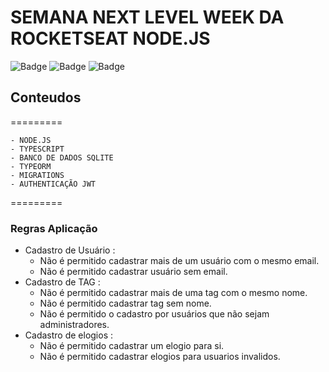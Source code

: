 # SEMANA NEXT LEVEL WEEK DA ROCKETSEAT NODE.JS
![Badge](https://img.shields.io/badge/Node.JS-Back--End-green)
![Badge](https://img.shields.io/badge/Express-Back--End-Black)
![Badge](https://img.shields.io/badge/API--Rest-Back--End-Blue)

## Conteudos
=========
<!--ts-->
    - NODE.JS
    - TYPESCRIPT
    - BANCO DE DADOS SQLITE
    - TYPEORM
    - MIGRATIONS
    - AUTHENTICAÇÃO JWT
<!--te-->
=========

### Regras Aplicação
- Cadastro de Usuário : 
    - Não é permitido cadastrar mais de um usuário com o mesmo email.
    - Não é permitido cadastrar usuário sem email.
- Cadastro de TAG :
    - Não é permitido cadastrar mais de uma tag com o mesmo nome.
    - Não é permitido cadastrar tag sem nome.
    - Não é permitido o cadastro por usuários que não sejam administradores.
- Cadastro de elogios : 
    - Não é permitido cadastrar um elogio para si.
    - Não é permitido cadastrar elogios para usuarios invalidos.